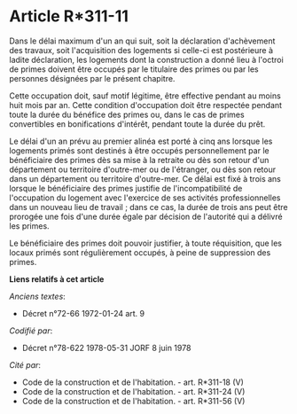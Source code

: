 # Article R*311-11

Dans le délai maximum d'un an qui suit, soit la déclaration d'achèvement des travaux, soit l'acquisition des logements si
celle-ci est postérieure à ladite déclaration, les logements dont la construction a donné lieu à l'octroi de primes doivent
être occupés par le titulaire des primes ou par les personnes désignées par le présent chapitre.

Cette occupation doit, sauf motif légitime, être effective pendant au moins huit mois par an. Cette condition d'occupation
doit être respectée pendant toute la durée du bénéfice des primes ou, dans le cas de primes convertibles en bonifications
d'intérêt, pendant toute la durée du prêt.

Le délai d'un an prévu au premier alinéa est porté à cinq ans lorsque les logements primés sont destinés à être occupés
personnellement par le bénéficiaire des primes dès sa mise à la retraite ou dès son retour d'un département ou territoire
d'outre-mer ou de l'étranger, ou dès son retour dans un département ou territoire d'outre-mer. Ce délai est fixé à trois ans
lorsque le bénéficiaire des primes justifie de l'incompatibilité de l'occupation du logement avec l'exercice de ses activités
professionnelles dans un nouveau lieu de travail ; dans ce cas, la durée de trois ans peut être prorogée une fois d'une durée
égale par décision de l'autorité qui a délivré les primes.

Le bénéficiaire des primes doit pouvoir justifier, à toute réquisition, que les locaux primés sont régulièrement occupés, à
peine de suppression des primes.

**Liens relatifs à cet article**

_Anciens textes_:

  - Décret n°72-66 1972-01-24 art. 9

_Codifié par_:

  - Décret n°78-622 1978-05-31 JORF 8 juin 1978

_Cité par_:

  - Code de la construction et de l'habitation. - art. R*311-18 (V)
  - Code de la construction et de l'habitation. - art. R*311-24 (V)
  - Code de la construction et de l'habitation. - art. R*311-56 (V)
